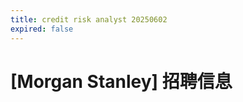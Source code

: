 ```yaml
---
title: credit risk analyst 20250602
expired: false
---
```


# [Morgan Stanley] 招聘信息

<JobPostingTable job-posting-json-path="morgan-stanley/data/credit-risk-20250602.json"/>
